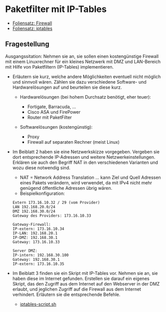 # Paketfilter mit IP-Tables

- [Foliensatz: Firewall](./Firewall.pdf)
- [Foliensatz: iptables](./iptables.pdf)

## Fragestellung

Ausgangssitation: Nehmen sie an, sie sollen einen kostengünstige Firewall mit einem Linuxrechner für ein kleines Netzwerk mit DMZ und LAN-Bereich mit Hilfe von Paketfiltern (IP-Tables) implementieren.

* Erläutern sie kurz, welche andere Möglichkeiten eventuell nicht möglich und sinnvoll wären. Zählen sie dazu verschiedene Software- und Hardwarelösungen auf und beurteilen sie diese kurz.
    * Hardwarelösungen (bei hohem Durchsatz benötigt, eher teuer): 
        * Fortigate, Barracuda, …
        * Cisco ASA und FirePower
        * Router mit PaketFilter

    * Softwarelösungen (kostengünstig):
        * Proxy
        * Firewall auf separaten Rechner (meist Linux)

* Im Beiblatt 2 haben sie eine Netzwerkskizze vorgegeben. Vergeben sie dort entsprechende IP-Adressen und weitere Netzwerkeinstellungen. Erklären sie auch den Begriff NAT in den verschiedenen Varianten und wozu diese notwendig sind.
    * NAT = Network Address Translation … kann Ziel und Quell Adressen eines Pakets verändern, wird verwendet, da mit IPv4 nicht mehr genügend öffentliche Adressen übrig wären.
    * Beispielkonfiguration:

    ```
    Extern 173.16.10.32 / 29 (vom Provider)
    LAN 192.168.20.0/24
    DMZ 192.168.30.0/24
    Gateway des Providers: 173.16.10.33

    Gateway-Firewall:
    IP-extern: 173.16.10.34
    IP-LAN: 192.168.20.1
    IP-DMZ: 192.168.30.1
    Gateway: 173.16.10.33

    Server DMZ:
    IP-intern: 192.168.30.100
    Gateway: 192.168.30.1
    IP-extern: 173.16.10.35
    ```

* Im Beiblatt 3 finden sie ein Skript mit IP-Tables vor. Nehmen sie an, sie haben diese im Internet gefunden. Erstellen sie darauf ein eigenes Skript, das den Zugriff aus dem Internet auf den Webserver in der DMZ erlaubt, und jeglichen Zugriff auf die Firewall aus dem Internet verhindert. Erläutern sie die entsprechende Befehle.
    * [iptables-script.sh](./iptables-script.sh)
